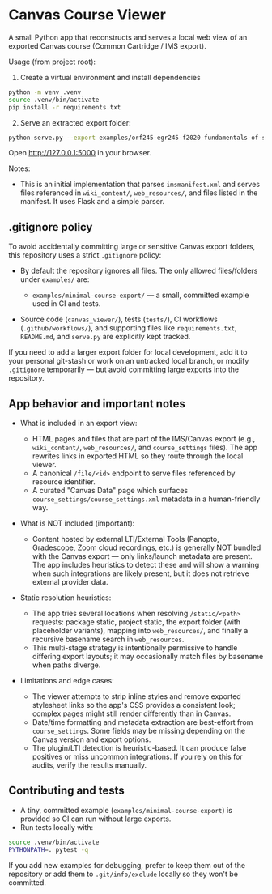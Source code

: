 Canvas Course Viewer
=====================

A small Python app that reconstructs and serves a local web view of an exported Canvas course (Common Cartridge / IMS export).

Usage (from project root):

1. Create a virtual environment and install dependencies

```bash
python -m venv .venv
source .venv/bin/activate
pip install -r requirements.txt
```

2. Serve an extracted export folder:

```bash
python serve.py --export examples/orf245-egr245-f2020-fundamentals-of-statistics-export
```

Open http://127.0.0.1:5000 in your browser.

Notes:
- This is an initial implementation that parses `imsmanifest.xml` and serves files referenced in `wiki_content/`, `web_resources/`, and files listed in the manifest. It uses Flask and a simple parser.

.gitignore policy
------------------
To avoid accidentally committing large or sensitive Canvas export folders, this repository uses a strict `.gitignore` policy:

- By default the repository ignores all files. The only allowed files/folders under `examples/` are:
	- `examples/minimal-course-export/` — a small, committed example used in CI and tests.

- Source code (`canvas_viewer/`), tests (`tests/`), CI workflows (`.github/workflows/`), and supporting files like `requirements.txt`, `README.md`, and `serve.py` are explicitly kept tracked.

If you need to add a larger export folder for local development, add it to your personal git-stash or work on an untracked local branch, or modify `.gitignore` temporarily — but avoid committing large exports into the repository.

App behavior and important notes
--------------------------------
- What is included in an export view:
	- HTML pages and files that are part of the IMS/Canvas export (e.g., `wiki_content/`, `web_resources/`, and `course_settings` files). The app rewrites links in exported HTML so they route through the local viewer.
	- A canonical `/file/<id>` endpoint to serve files referenced by resource identifier.
	- A curated "Canvas Data" page which surfaces `course_settings/course_settings.xml` metadata in a human-friendly way.

- What is NOT included (important):
	- Content hosted by external LTI/External Tools (Panopto, Gradescope, Zoom cloud recordings, etc.) is generally NOT bundled with the Canvas export — only links/launch metadata are present. The app includes heuristics to detect these and will show a warning when such integrations are likely present, but it does not retrieve external provider data.

- Static resolution heuristics:
	- The app tries several locations when resolving `/static/<path>` requests: package static, project static, the export folder (with placeholder variants), mapping into `web_resources/`, and finally a recursive basename search in `web_resources`.
	- This multi-stage strategy is intentionally permissive to handle differing export layouts; it may occasionally match files by basename when paths diverge.

- Limitations and edge cases:
	- The viewer attempts to strip inline styles and remove exported stylesheet links so the app's CSS provides a consistent look; complex pages might still render differently than in Canvas.
	- Date/time formatting and metadata extraction are best-effort from `course_settings`. Some fields may be missing depending on the Canvas version and export options.
	- The plugin/LTI detection is heuristic-based. It can produce false positives or miss uncommon integrations. If you rely on this for audits, verify the results manually.

Contributing and tests
----------------------
- A tiny, committed example (`examples/minimal-course-export`) is provided so CI can run without large exports.
- Run tests locally with:

```bash
source .venv/bin/activate
PYTHONPATH=. pytest -q
```

If you add new examples for debugging, prefer to keep them out of the repository or add them to `.git/info/exclude` locally so they won't be committed.
